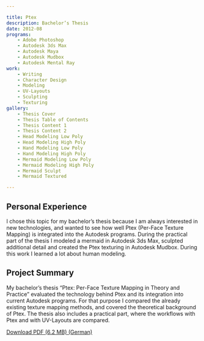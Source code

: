```yaml
---

title: Ptex
description: Bachelor’s Thesis
date: 2012-08
programs:
    - Adobe Photoshop
    - Autodesk 3ds Max
    - Autodesk Maya
    - Autodesk Mudbox
    - Autodesk Mental Ray
work:
    - Writing
    - Character Design
    - Modeling
    - UV-Layouts
    - Sculpting
    - Texturing
gallery:
    - Thesis Cover
    - Thesis Table of Contents
    - Thesis Content 1
    - Thesis Content 2
    - Head Modeling Low Poly
    - Head Modeling High Poly
    - Hand Modeling Low Poly
    - Hand Modeling High Poly
    - Mermaid Modeling Low Poly
    - Mermaid Modeling High Poly
    - Mermaid Sculpt
    - Mermaid Textured

---
```


## Personal Experience
I chose this topic for my bachelor’s thesis because I am always interested in new technologies, and wanted to see how
well Ptex (Per-Face Texture Mapping) is integrated into the Autodesk programs. During the practical part of the thesis I
modeled a mermaid in Autodesk 3ds Max, sculpted additional detail and created the Ptex texturing in Autodesk Mudbox.
During this work I learned a lot about human modeling.

## Project Summary
My bachelor’s thesis “Ptex: Per-Face Texture Mapping in Theory and Practice” evaluated the technology behind Ptex and
its integration into current Autodesk programs. For that purpose I compared the already existing texture mapping
methods, and covered the theoretical background of Ptex. The thesis also includes a practical part, where the workflows
with Ptex and with UV-Layouts are compared.

<p class="additional-links">
    <a href="/downloads/ptex.pdf" href-lang="de" target="_blank" title="Ptex: Per-Face Texture Mapping in Theorie und Anwendung">
        Download PDF (6.2 MB) (German)
    </a>
</p>
